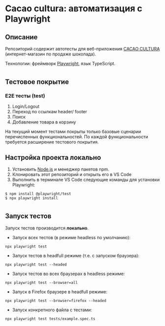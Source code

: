 # Cacao cultura: автоматизация с Playwright

## Описание
Репозиторий содержит автотесты для веб-приложения [CACAO CULTURA](https://cacaocultura.ru/) (интернет-магазин по продаже шоколада). 

Технологии: фреймворк [Playwright](https://playwright.dev/), язык TypeScript.

#
## Тестовое покрытие
### E2E тесты (test)
1. Login/Logout
2. Переход по ссылкам header/ footer
3. Поиск
4. Добавление товара в корзину

 
На текущий момент тестами покрыты только базовые сценарии перечисленных функциональностей. По каждой функциональности требуется расширение тестового покрытия. 


## Настройка проекта локально
1. Установить [Node.js](https://nodejs.org/en/download/) и менеджер пакетов npm.
2. Клонировать этот репозиторий и открыть его в VS Code
3. Выполнить в терминале VS Code следующие команды для установки Playwright:
```
$ npm install @playwright/test
$ npx playwright install
```
#
## Запуск тестов
Запуск тестов производится **локально**. 

- Запуск всех тестов (в режиме headless по умолчанию):
```
npx playwright test
```
- Запуск тестов в headfull режиме (т.е. с запуском браузера):
```
npx playwright test --headed
```
- Запуск тестов во всех браузерах в headless режиме:
```
npx playwright test --browser=all
```
- Запуск в Firefox браузере в headfull режиме:
```
npx playwright test --browser=firefox --headed
```
- Запуск конкретного файла с тестами:
```
npx playwright test tests/example.spec.ts
```
